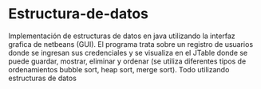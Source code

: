 # Estructura-de-datos
Implementación de estructuras de datos en java utilizando la interfaz grafica de netbeans (GUI). 
El programa trata sobre un registro de usuarios donde se ingresan sus credenciales y se visualiza en el JTable donde se puede guardar, mostrar, eliminar y ordenar (se utiliza diferentes tipos de ordenamientos bubble sort, heap sort, merge sort). Todo utilizando estructuras de datos 
